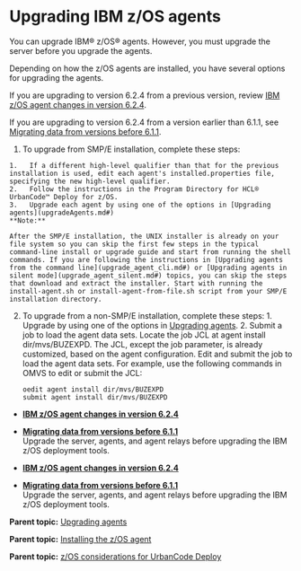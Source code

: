 # Upgrading IBM z/OS agents

You can upgrade IBM® z/OS® agents. However, you must upgrade the server before you upgrade the agents.

Depending on how the z/OS agents are installed, you have several options for upgrading the agents.

If you are upgrading to version 6.2.4 from a previous version, review [IBM z/OS agent changes in version 6.2.4](zOS_624_agent_changes.md#).

If you are upgrading to version 6.2.4 from a version earlier than 6.1.1, see [Migrating data from versions before 6.1.1](migrate_b4_611.md#).

1.   To upgrade from SMP/E installation, complete these steps: 

    1.   If a different high-level qualifier than that for the previous installation is used, edit each agent's installed.properties file, specifying the new high-level qualifier. 
    2.   Follow the instructions in the Program Directory for HCL® UrbanCode™ Deploy for z/OS. 
    3.   Upgrade each agent by using one of the options in [Upgrading agents](upgradeAgents.md#) 
    **Note:** 

    After the SMP/E installation, the UNIX installer is already on your file system so you can skip the first few steps in the typical command-line install or upgrade guide and start from running the shell commands. If you are following the instructions in [Upgrading agents from the command line](upgrade_agent_cli.md#) or [Upgrading agents in silent mode](upgrade_agent_silent.md#) topics, you can skip the steps that download and extract the installer. Start with running the install-agent.sh or install-agent-from-file.sh script from your SMP/E installation directory.

2.   To upgrade from a non-SMP/E installation, complete these steps: 
    1.   Upgrade by using one of the options in [Upgrading agents](upgradeAgents.md#). 
    2.   Submit a job to load the agent data sets. Locate the job JCL at agent install dir/mvs/BUZEXPD. The JCL, except the job parameter, is already customized, based on the agent configuration. Edit and submit the job to load the agent data sets. For example, use the following commands in OMVS to edit or submit the JCL: 

        ```
        oedit agent install dir/mvs/BUZEXPD
        submit agent install dir/mvs/BUZEXPD
        ```


-   **[IBM z/OS agent changes in version 6.2.4](../../com.udeploy.install.doc/topics/zOS_624_agent_changes.md)**  

-   **[Migrating data from versions before 6.1.1](../../com.udeploy.install.doc/topics/migrate_b4_611.md)**  
Upgrade the server, agents, and agent relays before upgrading the IBM z/OS deployment tools.
-   **[IBM z/OS agent changes in version 6.2.4](../../com.udeploy.install.doc/topics/zOS_624_agent_changes.md)**  

-   **[Migrating data from versions before 6.1.1](../../com.udeploy.install.doc/topics/migrate_b4_611.md)**  
Upgrade the server, agents, and agent relays before upgrading the IBM z/OS deployment tools.

**Parent topic:** [Upgrading agents](../../com.udeploy.install.doc/topics/upgradeAgents.md)

**Parent topic:** [Installing the z/OS agent](../../com.udeploy.install.doc/topics/zos_installing_ov.md)

**Parent topic:** [z/OS considerations for UrbanCode Deploy](../../com.udeploy.doc/topics/zos_ch.md)

